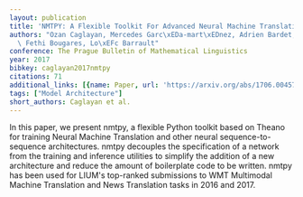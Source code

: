 ```yaml
---
layout: publication
title: 'NMTPY: A Flexible Toolkit For Advanced Neural Machine Translation Systems'
authors: "Ozan Caglayan, Mercedes Garc\xEDa-mart\xEDnez, Adrien Bardet, Walid Aransa,\
  \ Fethi Bougares, Lo\xEFc Barrault"
conference: The Prague Bulletin of Mathematical Linguistics
year: 2017
bibkey: caglayan2017nmtpy
citations: 71
additional_links: [{name: Paper, url: 'https://arxiv.org/abs/1706.00457'}]
tags: ["Model Architecture"]
short_authors: Caglayan et al.
---
```

In this paper, we present nmtpy, a flexible Python toolkit based on Theano
for training Neural Machine Translation and other neural sequence-to-sequence
architectures. nmtpy decouples the specification of a network from the training
and inference utilities to simplify the addition of a new architecture and
reduce the amount of boilerplate code to be written. nmtpy has been used for
LIUM's top-ranked submissions to WMT Multimodal Machine Translation and News
Translation tasks in 2016 and 2017.